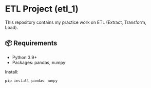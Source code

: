 # ETL Project (etl_1)

This repository contains my practice work on ETL (Extract, Transform, Load).

## 📦 Requirements
- Python 3.9+
- Packages: pandas, numpy

Install:
```bash
pip install pandas numpy

